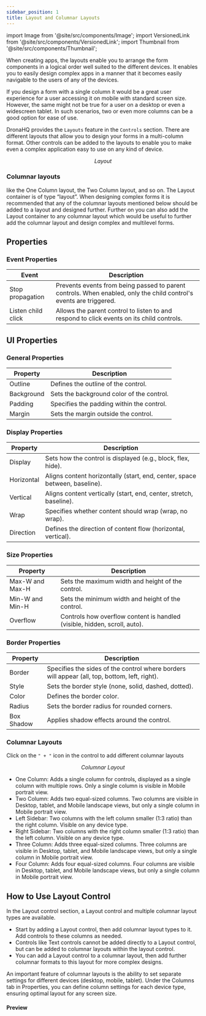 ```yaml
---
sidebar_position: 1
title: Layout and Columnar Layouts
---
```


import Image from '@site/src/components/Image';
import VersionedLink from '@site/src/components/VersionedLink';
import Thumbnail from '@site/src/components/Thumbnail';

When creating apps, the layouts enable you to arrange the form components in a logical order well suited to the different devices. It enables you to easily design complex apps in a manner that it becomes easily navigable to the users of any of the devices.

If you design a form with a single column it would be a great user experience for a user accessing it on mobile with standard screen size. However, the same might not be true for a user on a desktop or even a widescreen tablet. In such scenarios, two or even more columns can be a good option for ease of use. 

DronaHQ provides the `Layouts` feature in the `Controls` section. There are different layouts that allow you to design your forms in a multi-column format. Other controls can be added to the layouts to enable you to make even a complex application easy to use on any kind of device.

<figure>
  <Thumbnail src="/img/reference/controls/layout/layout.jpeg" alt="Layout" />
  <figcaption align = "center"><i>Layout</i></figcaption>
</figure>


### Columnar layouts 

like the One Column layout, the Two Column layout, and so on. The Layout container is of type “layout”. When designing complex forms it is recommended that any of the columnar layouts mentioned below should be added to a layout and designed further. Further on you can also add the Layout container to any columnar layout which would be useful to further add the columnar layout and design complex and multilevel forms.


## Properties

### Event Properties

| Event            | Description                                                                                                       |
|----------------------|-----------------------------------------------------------------------------------------------------------------------|
| Stop propagation | Prevents events from being passed to parent controls. When enabled, only the child control's events are triggered.           |
| Listen child click| Allows the parent control to listen to and respond to click events on its child controls.                                     |

## UI Properties

### General Properties

| Property       | Description             |
|--------------------|-----------------------------|
| Outline        | Defines the outline of the control.                         |
| Background     | Sets the background color of the control.                        |
| Padding        | Specifies the padding within the control.                    |
| Margin         | Sets the margin outside the control.                         |

### Display Properties

| Property       | Description                             |
|--------------------|---------------------------------------------|
| Display        | Sets how the control is displayed (e.g., block, flex, hide). |
| Horizontal     | Aligns content horizontally (start, end, center, space between, baseline). |
| Vertical       | Aligns content vertically (start, end, center, stretch, baseline). |
| Wrap           | Specifies whether content should wrap (wrap, no wrap).      |
| Direction      | Defines the direction of content flow (horizontal, vertical). |

### Size Properties

| Property       | Description                             |
|--------------------|---------------------------------------------|
| Max-W and Max-H| Sets the maximum width and height of the control.   |
| Min-W and Min-H| Sets the minimum width and height of the control.   |
| Overflow       | Controls how overflow content is handled (visible, hidden, scroll, auto). |

### Border Properties

| Property       | Description                             |
|--------------------|---------------------------------------------|
| Border         | Specifies the sides of the control where borders will appear (all, top, bottom, left, right). |
| Style          | Sets the border style (none, solid, dashed, dotted).        |
| Color          | Defines the border color.                   |
| Radius         | Sets the border radius for rounded corners. |
| Box Shadow     | Applies shadow effects around the control.  |



### Columnar Layouts

Click on the `" + "` icon in the control to add different columnar layouts

<figure>
  <Thumbnail src="/img/reference/controls/layout/column.jpeg" alt="Columnar Layout" />
  <figcaption align = "center"><i>Columnar Layout</i></figcaption>
</figure>

- One Column: Adds a single column for controls, displayed as a single column with multiple rows. Only a single column is visible in Mobile portrait view.
- Two Column: Adds two equal-sized columns. Two columns are visible in Desktop, tablet, and Mobile landscape views, but only a single column in Mobile portrait view.
- Left Sidebar: Two columns with the left column smaller (1:3 ratio) than the right column. Visible on any device type.
- Right Sidebar: Two columns with the right column smaller (1:3 ratio) than the left column. Visible on any device type.
- Three Column: Adds three equal-sized columns. Three columns are visible in Desktop, tablet, and Mobile landscape views, but only a single column in Mobile portrait view.
- Four Column: Adds four equal-sized columns. Four columns are visible in Desktop, tablet, and Mobile landscape views, but only a single column in Mobile portrait view.

## How to Use Layout Control

In the Layout control section, a Layout control and multiple columnar layout types are available.


- Start by adding a Layout control, then add columnar layout types to it. Add controls to these columns as needed.
- Controls like Text controls cannot be added directly to a Layout control, but can be added to columnar layouts within the layout control.
- You can add a Layout control to a columnar layout, then add further columnar formats to this layout for more complex designs.

An important feature of columnar layouts is the ability to set separate settings for different devices (desktop, mobile, tablet). Under the Columns tab in Properties, you can define column settings for each device type, ensuring optimal layout for any screen size.


#### Preview

<figure>
  <Thumbnail src="/img/reference/controls/layout/preview.png" alt="Columnar Layout" />
</figure>